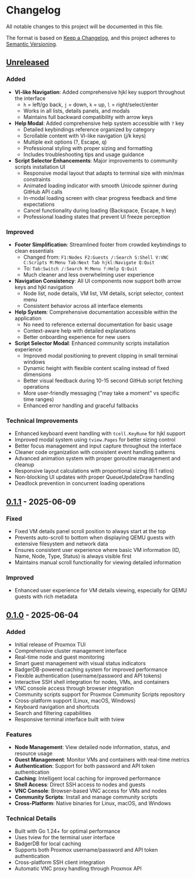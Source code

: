 # Changelog

All notable changes to this project will be documented in this file.

The format is based on [Keep a Changelog](https://keepachangelog.com/en/1.0.0/),
and this project adheres to [Semantic Versioning](https://semver.org/spec/v2.0.0.html).

## [Unreleased]

### Added
- **VI-like Navigation**: Added comprehensive hjkl key support throughout the interface
  - `h` = left/go back, `j` = down, `k` = up, `l` = right/select/enter
  - Works in all lists, details panels, and modals
  - Maintains full backward compatibility with arrow keys
- **Help Modal**: Added comprehensive help system accessible with `?` key
  - Detailed keybindings reference organized by category
  - Scrollable content with VI-like navigation (j/k keys)
  - Multiple exit options (?, Escape, q)
  - Professional styling with proper sizing and formatting
  - Includes troubleshooting tips and usage guidance
- **Script Selector Enhancements**: Major improvements to community scripts installation UI
  - Responsive modal layout that adapts to terminal size with min/max constraints
  - Animated loading indicator with smooth Unicode spinner during GitHub API calls
  - In-modal loading screen with clear progress feedback and time expectations
  - Cancel functionality during loading (Backspace, Escape, h key)
  - Professional loading states that prevent UI freeze perception

### Improved
- **Footer Simplification**: Streamlined footer from crowded keybindings to clean essentials
  - Changed from: `F1:Nodes F2:Guests /:Search S:Shell V:VNC C:Scripts M:Menu Tab:Next Tab hjkl:Navigate Q:Quit`
  - To: `Tab:Switch /:Search M:Menu ?:Help Q:Quit`
  - Much cleaner and less overwhelming user experience
- **Navigation Consistency**: All UI components now support both arrow keys and hjkl navigation
  - Node list, node details, VM list, VM details, script selector, context menu
  - Consistent behavior across all interface elements
- **Help System**: Comprehensive documentation accessible within the application
  - No need to reference external documentation for basic usage
  - Context-aware help with detailed explanations
  - Better onboarding experience for new users
- **Script Selector Modal**: Enhanced community scripts installation experience
  - Improved modal positioning to prevent clipping in small terminal windows
  - Dynamic height with flexible content scaling instead of fixed dimensions
  - Better visual feedback during 10-15 second GitHub script fetching operations
  - More user-friendly messaging ("may take a moment" vs specific time ranges)
  - Enhanced error handling and graceful fallbacks

### Technical Improvements
- Enhanced keyboard event handling with `tcell.KeyRune` for hjkl support
- Improved modal system using `tview.Pages` for better sizing control
- Better focus management and input capture throughout the interface
- Cleaner code organization with consistent event handling patterns
- Advanced animation system with proper goroutine management and cleanup
- Responsive layout calculations with proportional sizing (6:1 ratios)
- Non-blocking UI updates with proper QueueUpdateDraw handling
- Deadlock prevention in concurrent loading operations

## [0.1.1] - 2025-06-09

### Fixed
- Fixed VM details panel scroll position to always start at the top
- Prevents auto-scroll to bottom when displaying QEMU guests with extensive filesystem and network data
- Ensures consistent user experience where basic VM information (ID, Name, Node, Type, Status) is always visible first
- Maintains manual scroll functionality for viewing detailed information

### Improved
- Enhanced user experience for VM details viewing, especially for QEMU guests with rich metadata

## [0.1.0] - 2025-06-04

### Added
- Initial release of Proxmox TUI
- Comprehensive cluster management interface
- Real-time node and guest monitoring
- Smart guest management with visual status indicators
- BadgerDB-powered caching system for improved performance
- Flexible authentication (username/password and API tokens)
- Interactive SSH shell integration for nodes, VMs, and containers
- VNC console access through browser integration
- Community scripts support for Proxmox Community Scripts repository
- Cross-platform support (Linux, macOS, Windows)
- Keyboard navigation and shortcuts
- Search and filtering capabilities
- Responsive terminal interface built with tview

### Features
- **Node Management**: View detailed node information, status, and resource usage
- **Guest Management**: Monitor VMs and containers with real-time metrics
- **Authentication**: Support for both password and API token authentication
- **Caching**: Intelligent local caching for improved performance
- **Shell Access**: Direct SSH access to nodes and guests
- **VNC Console**: Browser-based VNC access for VMs and nodes
- **Community Scripts**: Install and manage community scripts
- **Cross-Platform**: Native binaries for Linux, macOS, and Windows

### Technical Details
- Built with Go 1.24+ for optimal performance
- Uses tview for the terminal user interface
- BadgerDB for local caching
- Supports both Proxmox username/password and API token authentication
- Cross-platform SSH client integration
- Automatic VNC proxy handling through Proxmox API

[Unreleased]: https://github.com/devnullvoid/proxmox-tui/compare/v0.1.1...HEAD
[0.1.1]: https://github.com/devnullvoid/proxmox-tui/compare/v0.1.0...v0.1.1
[0.1.0]: https://github.com/devnullvoid/proxmox-tui/releases/tag/v0.1.0